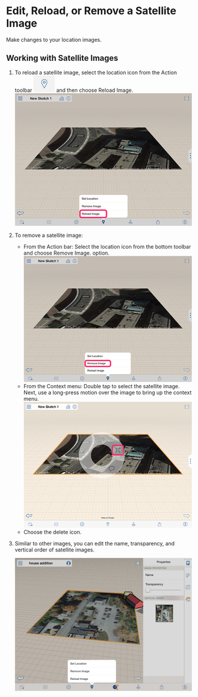 # Edit, Reload, or Remove a Satellite Image

Make changes to your location images.

## Working with Satellite Images

1. To reload a satellite image, select the location icon from the Action toolbar ![](../.gitbook/assets/guid-45268f36-37ca-468c-b326-9db28ffa5534-low.png) and then choose Reload Image. ![](../.gitbook/assets/guid-59396de7-41cb-4e6b-afcb-2ca6c6d316d5-low.png)
2. To remove a satellite image:  
   * From the Action bar: Select the location icon from the bottom toolbar and choose Remove Image. option.![](../.gitbook/assets/guid-c961fa19-4f1e-48b9-aa38-f6492d3b963f-low.png)
   * From the Context menu: Double tap to select the satellite image. Next, use a long-press motion over the image to bring up the context menu. ![](../.gitbook/assets/guid-a3369ad7-7ab9-4bfe-8b95-cf10da1c2095-low.png)
   * Choose the delete icon.
3. Similar to other images, you can edit the name, transparency, and vertical order of satellite images.

   ![](../.gitbook/assets/guid-023460e8-15cb-4931-ac05-346a47f57602-low.png)

